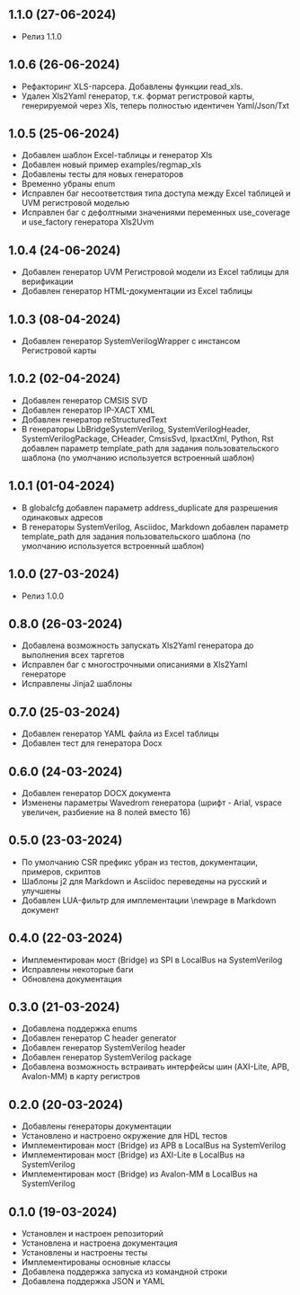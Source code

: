 ## 1.1.0 (27-06-2024) 
* Релиз 1.1.0

## 1.0.6 (26-06-2024) 
* Рефакторинг XLS-парсера. Добавлены функции read_xls. 
* Удален Xls2Yaml генератор, т.к. формат регистровой карты, генерируемой через Xls, теперь полностью идентичен Yaml/Json/Txt

## 1.0.5 (25-06-2024) 
* Добавлен шаблон Excel-таблицы и генератор Xls
* Добавлен новый пример examples/regmap_xls
* Добавлены тесты для новых генераторов
* Временно убраны enum
* Исправлен баг несоответствия типа доступа между Excel таблицей и UVM регистровой моделью
* Исправлен баг с дефолтными значениями переменных use_coverage и use_factory генератора Xls2Uvm

## 1.0.4 (24-06-2024) 
* Добавлен генератор UVM Регистровой модели из Excel таблицы для верификации
* Добавлен генератор HTML-документации  из Excel таблицы

## 1.0.3 (08-04-2024) 
* Добавлен генератор SystemVerilogWrapper с инстансом Регистровой карты

## 1.0.2 (02-04-2024) 
* Добавлен генератор CMSIS SVD
* Добавлен генератор IP-XACT XML
* Добавлен генератор reStructuredText
* В генераторы LbBridgeSystemVerilog, SystemVerilogHeader, SystemVerilogPackage, CHeader, CmsisSvd, IpxactXml, Python, Rst добавлен параметр template_path для задания пользовательского шаблона (по умолчанию используется встроенный шаблон)

## 1.0.1 (01-04-2024) 
* В globalcfg добавлен параметр address_duplicate для разрешения одинаковых адресов
* В генераторы SystemVerilog, Asciidoc, Markdown добавлен параметр template_path для задания пользовательского шаблона (по умолчанию используется встроенный шаблон)

## 1.0.0 (27-03-2024) 
* Релиз 1.0.0

## 0.8.0 (26-03-2024) 
* Добавлена возможность запускать Xls2Yaml генератора до выполнения всех таргетов
* Исправлен баг с многострочными описаниями в Xls2Yaml генераторе
* Исправлены Jinja2 шаблоны

## 0.7.0 (25-03-2024) 
* Добавлен генератор YAML файла из Excel таблицы
* Добавлен тест для генератора Docx

## 0.6.0 (24-03-2024) 
* Добавлен генератор DOCX документа
* Изменены параметры Wavedrom генератора (шрифт - Arial, vspace увеличен, разбиение на 8 полей вместо 16)

## 0.5.0 (23-03-2024) 
* По умолчанию CSR префикс убран из тестов, документации, примеров, скриптов
* Шаблоны j2 для Markdown и Asciidoc переведены на русский и улучшены
* Добавлен LUA-фильтр для имплементации \newpage в Markdown документ

## 0.4.0 (22-03-2024)

* Имплементирован мост (Bridge) из SPI в LocalBus на SystemVerilog
* Исправлены некоторые баги
* Обновлена документация

## 0.3.0 (21-03-2024)

* Добавлена поддержка enums
* Добавлен генератор C header generator
* Добавлен генератор SystemVerilog header
* Добавлен генератор SystemVerilog package
* Добавлена возможность встраивать интерфейсы  шин (AXI-Lite, APB, Avalon-MM) в карту регистров

## 0.2.0 (20-03-2024)

* Добавлены генераторы документации
* Установлено и настроено окружение для HDL тестов
* Имплементирован мост (Bridge) из APB в LocalBus на SystemVerilog
* Имплементирован мост (Bridge) из AXI-Lite в LocalBus на SystemVerilog
* Имплементирован мост (Bridge) из Avalon-MM в LocalBus на SystemVerilog

## 0.1.0 (19-03-2024)

* Установлен и настроен репозиторий
* Установлена и настроена документация
* Установлены и настроены тесты
* Имплементированы основные классы
* Добавлена поддержка запуска из командной строки
* Добавлена поддержка JSON и YAML